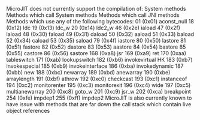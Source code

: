 <!--
Copyright (c) 2022, 2022 IBM Corp. and others

This program and the accompanying materials are made available under
the terms of the Eclipse Public License 2.0 which accompanies this
distribution and is available at https://www.eclipse.org/legal/epl-2.0/
or the Apache License, Version 2.0 which accompanies this distribution and
is available at https://www.apache.org/licenses/LICENSE-2.0.

This Source Code may also be made available under the following
Secondary Licenses when the conditions for such availability set
forth in the Eclipse Public License, v. 2.0 are satisfied: GNU
General Public License, version 2 with the GNU Classpath
Exception [1] and GNU General Public License, version 2 with the
OpenJDK Assembly Exception [2].

[1] https://www.gnu.org/software/classpath/license.html
[2] http://openjdk.java.net/legal/assembly-exception.html

SPDX-License-Identifier: EPL-2.0 OR Apache-2.0 OR GPL-2.0 WITH Classpath-exception-2.0 OR LicenseRef-GPL-2.0 WITH Assembly-exception
-->

MicroJIT does not currently support the compilation of:
    System methods
    Methods which call System methods
    Methods which call JNI methods
    Methods which use any of the following bytecodes:
        01 (0x01) aconst_null
        18 (0x12) ldc
        19 (0x13) ldc_w
        20 (0x14) ldc2_w
        46 (0x2e) iaload
        47 (0x2f) laload
        48 (0x30) faload
        49 (0x31) daload
        50 (0x32) aaload
        51 (0x33) baload
        52 (0x34) caload
        53 (0x35) saload
        79 (0x4f) iastore
        80 (0x50) lastore
        81 (0x51) fastore
        82 (0x52) dastore
        83 (0x53) aastore
        84 (0x54) bastore
        85 (0x55) castore
        86 (0x56) sastore
        168 (0xa8) jsr
        169 (0xa9) ret
        170 (0xaa) tableswitch
        171 (0xab) lookupswitch
        182 (0xb6) invokevirtual HK
        183 (0xb7) invokespecial
        185 (0xb9) invokeinterface
        186 (0xba) invokedynamic
        187 (0xbb) new
        188 (0xbc) newarray
        189 (0xbd) anewarray
        190 (0xbe) arraylength
        191 (0xbf) athrow
        192 (0xc0) checkcast
        193 (0xc1) instanceof
        194 (0xc2) monitorenter
        195 (0xc3) monitorexit
        196 (0xc4) wide
        197 (0xc5) multianewarray
        200 (0xc8) goto_w
        201 (0xc9) jsr_w
        202 (0xca) breakpoint
        254 (0xfe) impdep1
        255 (0xff) impdep2
    MicroJIT is also currently known to have issue with methods that are far down the call stack which contain live object references